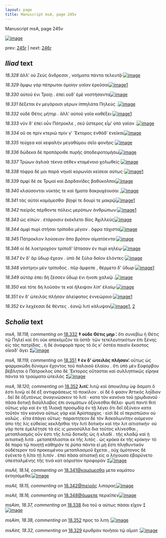 ```yaml
---
layout: page
title: Manuscript msA, page 245v
---
```


Manuscript msA, page 245v

[![image](http://www.homermultitext.org/iipsrv?OBJ=IIP,1.0&FIF=/project/homer/pyramidal/deepzoom/hmt/vaimg/2017a/VA245VN_0747.tif&WID=100&CVT=JPEG)](http://www.homermultitext.org/ict2/?urn=urn:cite2:hmt:vaimg.2017a:VA245VN_0747)

prev:  [245r](../245r/) | next:  [246r](../246r/)

## *Iliad* text

*18.328* <a id="18.328"/> ἂλλ' οὐ Ζεὺς ἄνδρεσσι , νοήματα πάντα τελευτᾷ·[![image](http://www.homermultitext.org/iipsrv?OBJ=IIP,1.0&FIF=/project/homer/pyramidal/deepzoom/hmt/vaimg/2017a/VA245VN_0747.tif&RGN=0.479,0.2231,0.436,0.0338&WID=1000&CVT=JPEG)](http://www.homermultitext.org/ict2/?urn=urn:cite2:hmt:vaimg.2017a:VA245VN_0747@0.479,0.2231,0.436,0.0338)

*18.329* <a id="18.329"/> ἄμφω γὰρ πέπρωται ὁμοίην γαῖαν ἐρεῦσαι[![image](http://www.homermultitext.org/iipsrv?OBJ=IIP,1.0&FIF=/project/homer/pyramidal/deepzoom/hmt/vaimg/2017a/VA245VN_0747.tif&RGN=0.484,0.2524,0.386,0.027&WID=1000&CVT=JPEG)](http://www.homermultitext.org/ict2/?urn=urn:cite2:hmt:vaimg.2017a:VA245VN_0747@0.484,0.2524,0.386,0.027)[1](#msAint_18.32)

*18.330* <a id="18.330"/> αὐτοῦ ἐνι Τροίῃ . ἐπεὶ οὐδ' ἐμὲ νοστήσαντα[![image](http://www.homermultitext.org/iipsrv?OBJ=IIP,1.0&FIF=/project/homer/pyramidal/deepzoom/hmt/vaimg/2017a/VA245VN_0747.tif&RGN=0.492,0.2705,0.379,0.027&WID=1000&CVT=JPEG)](http://www.homermultitext.org/ict2/?urn=urn:cite2:hmt:vaimg.2017a:VA245VN_0747@0.492,0.2705,0.379,0.027)

*18.331* <a id="18.331"/> δέξεται ἐν μεγάροισι γέρων ἱππηλάτα Πηλεὺς .[![image](http://www.homermultitext.org/iipsrv?OBJ=IIP,1.0&FIF=/project/homer/pyramidal/deepzoom/hmt/vaimg/2017a/VA245VN_0747.tif&RGN=0.493,0.2908,0.397,0.027&WID=1000&CVT=JPEG)](http://www.homermultitext.org/ict2/?urn=urn:cite2:hmt:vaimg.2017a:VA245VN_0747@0.493,0.2908,0.397,0.027)

*18.332* <a id="18.332"/> οὐδὲ Θέτις μήτηρ . ἂλλ' αὐτοῦ γαῖα καθέξει·[![image](http://www.homermultitext.org/iipsrv?OBJ=IIP,1.0&FIF=/project/homer/pyramidal/deepzoom/hmt/vaimg/2017a/VA245VN_0747.tif&RGN=0.493,0.3095,0.365,0.0248&WID=1000&CVT=JPEG)](http://www.homermultitext.org/ict2/?urn=urn:cite2:hmt:vaimg.2017a:VA245VN_0747@0.493,0.3095,0.365,0.0248)[1](#msA_18.118)

*18.333* <a id="18.333"/> νῦν δ' ἐπεὶ οὖν Πάτροκλε , σεῦ ὕστερος εἶμ' ὑπὸ γαῖαν .[![image](http://www.homermultitext.org/iipsrv?OBJ=IIP,1.0&FIF=/project/homer/pyramidal/deepzoom/hmt/vaimg/2017a/VA245VN_0747.tif&RGN=0.493,0.3291,0.424,0.0248&WID=1000&CVT=JPEG)](http://www.homermultitext.org/ict2/?urn=urn:cite2:hmt:vaimg.2017a:VA245VN_0747@0.493,0.3291,0.424,0.0248)

*18.334* <a id="18.334"/> οὔ σε πρὶν κτεριῶ πρίν γ' Ἕκτορος ἐνθάδ' ἐνεῖκαι[![image](http://www.homermultitext.org/iipsrv?OBJ=IIP,1.0&FIF=/project/homer/pyramidal/deepzoom/hmt/vaimg/2017a/VA245VN_0747.tif&RGN=0.493,0.3486,0.427,0.0248&WID=1000&CVT=JPEG)](http://www.homermultitext.org/ict2/?urn=urn:cite2:hmt:vaimg.2017a:VA245VN_0747@0.493,0.3486,0.427,0.0248)

*18.335* <a id="18.335"/> τεύχεα καὶ κεφαλὴν μεγαθύμου σεῖο φονῆος·[![image](http://www.homermultitext.org/iipsrv?OBJ=IIP,1.0&FIF=/project/homer/pyramidal/deepzoom/hmt/vaimg/2017a/VA245VN_0747.tif&RGN=0.492,0.3651,0.42,0.027&WID=1000&CVT=JPEG)](http://www.homermultitext.org/ict2/?urn=urn:cite2:hmt:vaimg.2017a:VA245VN_0747@0.492,0.3651,0.42,0.027)

*18.336* <a id="18.336"/> δώδεκα δὲ προπάροιθε πυρῆς ἀποδειροτομήσω[![image](http://www.homermultitext.org/iipsrv?OBJ=IIP,1.0&FIF=/project/homer/pyramidal/deepzoom/hmt/vaimg/2017a/VA245VN_0747.tif&RGN=0.491,0.3824,0.43,0.027&WID=1000&CVT=JPEG)](http://www.homermultitext.org/ict2/?urn=urn:cite2:hmt:vaimg.2017a:VA245VN_0747@0.491,0.3824,0.43,0.027)

*18.337* <a id="18.337"/> Τρώων ἀγλαὰ τέκνα σέθεν κταμένοιο χολωθείς·[![image](http://www.homermultitext.org/iipsrv?OBJ=IIP,1.0&FIF=/project/homer/pyramidal/deepzoom/hmt/vaimg/2017a/VA245VN_0747.tif&RGN=0.495,0.4012,0.437,0.0301&WID=1000&CVT=JPEG)](http://www.homermultitext.org/ict2/?urn=urn:cite2:hmt:vaimg.2017a:VA245VN_0747@0.495,0.4012,0.437,0.0301)

*18.338* <a id="18.338"/> τόφρα δέ μοι παρὰ νηυσὶ κορωνίσι κείσεαι αύτως·[![image](http://www.homermultitext.org/iipsrv?OBJ=IIP,1.0&FIF=/project/homer/pyramidal/deepzoom/hmt/vaimg/2017a/VA245VN_0747.tif&RGN=0.493,0.42,0.437,0.0263&WID=1000&CVT=JPEG)](http://www.homermultitext.org/ict2/?urn=urn:cite2:hmt:vaimg.2017a:VA245VN_0747@0.493,0.42,0.437,0.0263)[1](#msAim_18.37)

*18.339* <a id="18.339"/> ἀμφὶ δέ σε Τρῳαὶ καὶ Δαρδανίδες βαθύκολποι[![image](http://www.homermultitext.org/iipsrv?OBJ=IIP,1.0&FIF=/project/homer/pyramidal/deepzoom/hmt/vaimg/2017a/VA245VN_0747.tif&RGN=0.49,0.4388,0.421,0.0263&WID=1000&CVT=JPEG)](http://www.homermultitext.org/ict2/?urn=urn:cite2:hmt:vaimg.2017a:VA245VN_0747@0.49,0.4388,0.421,0.0263)

*18.340* <a id="18.340"/> κλαύσονται νύκτάς τε καὶ ἤματα δακρυχέουσαι ,[![image](http://www.homermultitext.org/iipsrv?OBJ=IIP,1.0&FIF=/project/homer/pyramidal/deepzoom/hmt/vaimg/2017a/VA245VN_0747.tif&RGN=0.489,0.4568,0.43,0.0278&WID=1000&CVT=JPEG)](http://www.homermultitext.org/ict2/?urn=urn:cite2:hmt:vaimg.2017a:VA245VN_0747@0.489,0.4568,0.43,0.0278)

*18.341* <a id="18.341"/> τὰς αὐτοὶ καμόμεσθα· βίῃφί τε δουρί τε μακρῷ[![image](http://www.homermultitext.org/iipsrv?OBJ=IIP,1.0&FIF=/project/homer/pyramidal/deepzoom/hmt/vaimg/2017a/VA245VN_0747.tif&RGN=0.489,0.4756,0.436,0.0248&WID=1000&CVT=JPEG)](http://www.homermultitext.org/ict2/?urn=urn:cite2:hmt:vaimg.2017a:VA245VN_0747@0.489,0.4756,0.436,0.0248)[1](#msAil_18.14)

*18.342* <a id="18.342"/> πιείρᾱς πέρθοντε πόλεις μερόπων ἀνθρώπων·[![image](http://www.homermultitext.org/iipsrv?OBJ=IIP,1.0&FIF=/project/homer/pyramidal/deepzoom/hmt/vaimg/2017a/VA245VN_0747.tif&RGN=0.491,0.4936,0.436,0.0278&WID=1000&CVT=JPEG)](http://www.homermultitext.org/ict2/?urn=urn:cite2:hmt:vaimg.2017a:VA245VN_0747@0.491,0.4936,0.436,0.0278)[1](#msAil_18.15)

*18.343* <a id="18.343"/> ὡς εἰπὼν . ἑτάροισιν ἐκέκλετο δῖος Ἀχιλλεὺς[![image](http://www.homermultitext.org/iipsrv?OBJ=IIP,1.0&FIF=/project/homer/pyramidal/deepzoom/hmt/vaimg/2017a/VA245VN_0747.tif&RGN=0.49,0.5116,0.436,0.0278&WID=1000&CVT=JPEG)](http://www.homermultitext.org/ict2/?urn=urn:cite2:hmt:vaimg.2017a:VA245VN_0747@0.49,0.5116,0.436,0.0278)

*18.344* <a id="18.344"/> ἀμφὶ πυρὶ στῆσαι τρίποδα μέγαν . ὄφρα τάχιστα[![image](http://www.homermultitext.org/iipsrv?OBJ=IIP,1.0&FIF=/project/homer/pyramidal/deepzoom/hmt/vaimg/2017a/VA245VN_0747.tif&RGN=0.486,0.5312,0.419,0.024&WID=1000&CVT=JPEG)](http://www.homermultitext.org/ict2/?urn=urn:cite2:hmt:vaimg.2017a:VA245VN_0747@0.486,0.5312,0.419,0.024)

*18.345* <a id="18.345"/> Πάτροκλον λούσειαν ἄπο βρότον αἱματόεντα·[![image](http://www.homermultitext.org/iipsrv?OBJ=IIP,1.0&FIF=/project/homer/pyramidal/deepzoom/hmt/vaimg/2017a/VA245VN_0747.tif&RGN=0.493,0.5522,0.419,0.024&WID=1000&CVT=JPEG)](http://www.homermultitext.org/ict2/?urn=urn:cite2:hmt:vaimg.2017a:VA245VN_0747@0.493,0.5522,0.419,0.024)

*18.346* <a id="18.346"/> οἱ δὲ λοετροχόον τρίποδ' ἵ̈στασαν ἐν πυρὶ κηλέῳ·[![image](http://www.homermultitext.org/iipsrv?OBJ=IIP,1.0&FIF=/project/homer/pyramidal/deepzoom/hmt/vaimg/2017a/VA245VN_0747.tif&RGN=0.498,0.5695,0.424,0.024&WID=1000&CVT=JPEG)](http://www.homermultitext.org/ict2/?urn=urn:cite2:hmt:vaimg.2017a:VA245VN_0747@0.498,0.5695,0.424,0.024)

*18.347* <a id="18.347"/> ἒν δ' ἂρ ὕδωρ ἔχεαν . ὑπὸ δὲ ξύλα δαῖον ἑλόντες·[![image](http://www.homermultitext.org/iipsrv?OBJ=IIP,1.0&FIF=/project/homer/pyramidal/deepzoom/hmt/vaimg/2017a/VA245VN_0747.tif&RGN=0.495,0.5875,0.425,0.0285&WID=1000&CVT=JPEG)](http://www.homermultitext.org/ict2/?urn=urn:cite2:hmt:vaimg.2017a:VA245VN_0747@0.495,0.5875,0.425,0.0285)

*18.348* <a id="18.348"/> γάστρην μὲν τρίποδος . πῦρ ἄμφεπε , θέρμετο δ' ὕδωρ·[![image](http://www.homermultitext.org/iipsrv?OBJ=IIP,1.0&FIF=/project/homer/pyramidal/deepzoom/hmt/vaimg/2017a/VA245VN_0747.tif&RGN=0.488,0.6041,0.448,0.0301&WID=1000&CVT=JPEG)](http://www.homermultitext.org/ict2/?urn=urn:cite2:hmt:vaimg.2017a:VA245VN_0747@0.488,0.6041,0.448,0.0301)[1](#msAil_18.16)

*18.349* <a id="18.349"/> αὐτὰρ ἐπει δὴ ζέσσεν ὕδωρ ἐνι ήνοπι χαλκῷ .[![image](http://www.homermultitext.org/iipsrv?OBJ=IIP,1.0&FIF=/project/homer/pyramidal/deepzoom/hmt/vaimg/2017a/VA245VN_0747.tif&RGN=0.485,0.6213,0.406,0.0248&WID=1000&CVT=JPEG)](http://www.homermultitext.org/ict2/?urn=urn:cite2:hmt:vaimg.2017a:VA245VN_0747@0.485,0.6213,0.406,0.0248)

*18.350* <a id="18.350"/> καὶ τότε δὴ λοῦσάν τε καὶ ἤλειψαν λίπ' ἐλαίῳ·[![image](http://www.homermultitext.org/iipsrv?OBJ=IIP,1.0&FIF=/project/homer/pyramidal/deepzoom/hmt/vaimg/2017a/VA245VN_0747.tif&RGN=0.495,0.6416,0.41,0.0263&WID=1000&CVT=JPEG)](http://www.homermultitext.org/ict2/?urn=urn:cite2:hmt:vaimg.2017a:VA245VN_0747@0.495,0.6416,0.41,0.0263)

*18.351* <a id="18.351"/> ἐν δ' ὠτειλὰς πλῆσαν ἀλείφατος ἐννεώροιο·[![image](http://www.homermultitext.org/iipsrv?OBJ=IIP,1.0&FIF=/project/homer/pyramidal/deepzoom/hmt/vaimg/2017a/VA245VN_0747.tif&RGN=0.491,0.6597,0.41,0.0225&WID=1000&CVT=JPEG)](http://www.homermultitext.org/ict2/?urn=urn:cite2:hmt:vaimg.2017a:VA245VN_0747@0.491,0.6597,0.41,0.0225)[1](#msA_18.119)

*18.352* <a id="18.352"/> ἐν λεχέεσσι δὲ θέντες . ἑανῷ λιτὶ κάλυψαν[![image](http://www.homermultitext.org/iipsrv?OBJ=IIP,1.0&FIF=/project/homer/pyramidal/deepzoom/hmt/vaimg/2017a/VA245VN_0747.tif&RGN=0.493,0.6769,0.388,0.0278&WID=1000&CVT=JPEG)](http://www.homermultitext.org/ict2/?urn=urn:cite2:hmt:vaimg.2017a:VA245VN_0747@0.493,0.6769,0.388,0.0278)[1](#msA_18.120), [2](#msAim_18.38)

## *Scholia* text

*msA, 18.118, commenting on* [18.332](#18.332)  <a id="msA_18.118"/> **‡ οὐδε Θέτις μηρ ⁚** ὅτι συνεβίω ἡ Θέτις τῷ Πηλεῖ καὶ ὅτι οὐκ απεκόμιζον τὰ ὀστᾶ· τῶν τετελευτηκότων ἐπι ξένης εἰς τὰς πατρίδας . ἡ δὲ ἀναφορὰ προς τὸ ὅς κ' ὀστέα παισὶν ἕκαστος οἴκαδ' ἄγει ⁑[![image](http://www.homermultitext.org/iipsrv?OBJ=IIP,1.0&FIF=/project/homer/pyramidal/deepzoom/hmt/vaimg/2017a/VA245VN_0747.tif&RGN=0.236,0.3028,0.215,0.0887&WID=1000&CVT=JPEG)](http://www.homermultitext.org/ict2/?urn=urn:cite2:hmt:vaimg.2017a:VA245VN_0747@0.236,0.3028,0.215,0.0887)

*msA, 18.119, commenting on* [18.351](#18.351)  <a id="msA_18.119"/> **‡ ἐν δ' ὠτειλὰς πλῆσαν⁚** οὕτως ὡς φαρμακώδη δύναμιν ἔχοντος τοῦ παλαιοῦ ἐλαίου . ὅτι ὑπὸ μὲν Εὐφόρβου βέβληται ὁ Πάτροκλος ὑπο δὲ Ἕκτορος οὔτασται καὶ συλληπτικῶς εἴρηκε πάντα τὰ τραύματα ὠτειλάς ⁑[![image](http://www.homermultitext.org/iipsrv?OBJ=IIP,1.0&FIF=/project/homer/pyramidal/deepzoom/hmt/vaimg/2017a/VA245VN_0747.tif&RGN=0.231,0.7145,0.702,0.0338&WID=1000&CVT=JPEG)](http://www.homermultitext.org/ict2/?urn=urn:cite2:hmt:vaimg.2017a:VA245VN_0747@0.231,0.7145,0.702,0.0338)

*msA, 18.120, commenting on* [18.352](#18.352)  <a id="msA_18.120"/> **λιτί⁚** λιτῷ καὶ ἀποικίλτῳ ὑφ ἅσματι ὅ ἐστι λινῷ οἱ δὲ ἐξ αντιφράσεως τὸ ποικίλον . οἱ δὲ ὅ φασιν Ἀττικὸς ληΐδιον . δεῖ δὲ ὀξυτόνως ἀναγινώσκειν τὸ λιτί · κατα τὸν κανόνα τοῦ ῃρῳδιανοῦ · πᾶσα δοτικῇ δισύλλαβος ἐπι ονομάτων ὀξύνεσθαι θέλει· φωτί παντί θιτί οὕτως γὰρ καὶ ἐν τῇ Ἰλιακῇ προσῳδίᾳ ἐν τῇ λέγει ὅτι δεῖ ὀξύνειν κατα τοῦτὸν τὸν κανόνα οὕτως γὰρ καὶ Ἀρίσταρχος · εἰσὶ δὲ οἳ περισπῶσιν οὐ καλῶς . εἶτα ἐπάγει οὕτως· παραιτητεον δὲ τὸν Ἀσκαλωνίτην οιόμενον ἀπο τῆς λίς εὐθείας κεκλῆσθαι τὴν λιτὶ δοτικὴν καὶ τὴν λιτ αἰτιατικήν· οὐ γάρ ποτε ἐμελέτησε τὰ εἰς ις μονοσύλλα δια τοῦτος κλίνεσθαι , μεταπλασμὸς οὖν ἐστι τῆς λιτῶ δοτικῆς ὡς ἡ κλαδί . τῆς κλαδῷ καὶ ἡ αιτιατικῇ λιτὰ . μεταπέπλασται εκ τῆς λιτός . ὡς κρόκα ἐκ τῆς κρόκην· τὸ δὲ παρα τῷ ποιητῇ κάθηράν τε ῥύπα πάντα εἰ μὴ ἔστι πληθυντικὸν οὐδέτερον τοῦ προκειμένου μεταπλασμοῦ ἔχεται , οὐχ ὁμότονος δὲ ἐγένετο ἡ λῖτα τῇ λιτόν . ἐπεὶ πᾶσα αἰτιατικῇ εἰς α λήγουσα ἐβαρύνετο ὑπεσταλμένης τῆς τινά κατ αόριστον προφοράν ⁑[![image](http://www.homermultitext.org/iipsrv?OBJ=IIP,1.0&FIF=/project/homer/pyramidal/deepzoom/hmt/vaimg/2017a/VA245VN_0747.tif&RGN=0.231,0.7303,0.702,0.0969&WID=1000&CVT=JPEG)](http://www.homermultitext.org/ict2/?urn=urn:cite2:hmt:vaimg.2017a:VA245VN_0747@0.231,0.7303,0.702,0.0969)

*msAil, 18.14, commenting on* [18.341@καμόμεσθα](#18.341@καμόμεσθα)  <a id="msAil_18.14"/> μετα καμάτου ἐκτησάμεθα⁚[![image](http://www.homermultitext.org/iipsrv?OBJ=IIP,1.0&FIF=/project/homer/pyramidal/deepzoom/hmt/vaimg/2017a/VA245VN_0747.tif&RGN=0.605,0.4703,0.121,0.0158&WID=1000&CVT=JPEG)](http://www.homermultitext.org/ict2/?urn=urn:cite2:hmt:vaimg.2017a:VA245VN_0747@0.605,0.4703,0.121,0.0158)

*msAil, 18.15, commenting on* [18.342@πιείρᾱς](#18.342@πιείρᾱς)  <a id="msAil_18.15"/> λιπαρας[![image](http://www.homermultitext.org/iipsrv?OBJ=IIP,1.0&FIF=/project/homer/pyramidal/deepzoom/hmt/vaimg/2017a/VA245VN_0747.tif&RGN=0.515,0.4936,0.039,0.0105&WID=1000&CVT=JPEG)](http://www.homermultitext.org/ict2/?urn=urn:cite2:hmt:vaimg.2017a:VA245VN_0747@0.515,0.4936,0.039,0.0105)

*msAil, 18.16, commenting on* [18.348@ἄμφεπε](#18.348@ἄμφεπε)  <a id="msAil_18.16"/> περιεῖπεν[![image](http://www.homermultitext.org/iipsrv?OBJ=IIP,1.0&FIF=/project/homer/pyramidal/deepzoom/hmt/vaimg/2017a/VA245VN_0747.tif&RGN=0.716,0.5995,0.042,0.0128&WID=1000&CVT=JPEG)](http://www.homermultitext.org/ict2/?urn=urn:cite2:hmt:vaimg.2017a:VA245VN_0747@0.716,0.5995,0.042,0.0128)

*msAim, 18.37, commenting on* [18.338](#18.338)  <a id="msAim_18.37"/> δια τοῦ α αύτως πάσαι εῖχον ⁑[![image](http://www.homermultitext.org/iipsrv?OBJ=IIP,1.0&FIF=/project/homer/pyramidal/deepzoom/hmt/vaimg/2017a/VA245VN_0747.tif&RGN=0.431,0.4185,0.065,0.0563&WID=1000&CVT=JPEG)](http://www.homermultitext.org/ict2/?urn=urn:cite2:hmt:vaimg.2017a:VA245VN_0747@0.431,0.4185,0.065,0.0563)

*msAim, 18.38, commenting on* [18.352](#18.352)  <a id="msAim_18.38"/> προς το λιτη ⁚[![image](http://www.homermultitext.org/iipsrv?OBJ=IIP,1.0&FIF=/project/homer/pyramidal/deepzoom/hmt/vaimg/2017a/VA245VN_0747.tif&RGN=0.428,0.6799,0.062,0.0233&WID=1000&CVT=JPEG)](http://www.homermultitext.org/ict2/?urn=urn:cite2:hmt:vaimg.2017a:VA245VN_0747@0.428,0.6799,0.062,0.0233)

*msAint, 18.32, commenting on* [18.329](#18.329)  <a id="msAint_18.32"/> ἐρυθρὰν ποιῆσαι τῷ αἵματ ⁚[![image](http://www.homermultitext.org/iipsrv?OBJ=IIP,1.0&FIF=/project/homer/pyramidal/deepzoom/hmt/vaimg/2017a/VA245VN_0747.tif&RGN=0.869,0.2524,0.067,0.0293&WID=1000&CVT=JPEG)](http://www.homermultitext.org/ict2/?urn=urn:cite2:hmt:vaimg.2017a:VA245VN_0747@0.869,0.2524,0.067,0.0293)